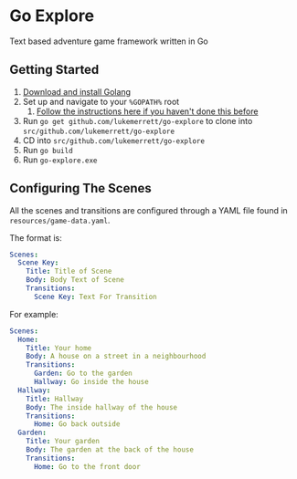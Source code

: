 # Go Explore

Text based adventure game framework written in Go

## Getting Started

1. [Download and install Golang](https://golang.org/doc/install)
2. Set up and navigate to your `%GOPATH%` root
    1. [Follow the instructions here if you haven't done this before](https://golang.org/doc/install)
3. Run `go get github.com/lukemerrett/go-explore` to clone into `src/github.com/lukemerrett/go-explore`
4. CD into `src/github.com/lukemerrett/go-explore`
5. Run `go build`
6. Run `go-explore.exe`

## Configuring The Scenes

All the scenes and transitions are configured through a YAML file found in `resources/game-data.yaml`.

The format is:

```yaml
Scenes:
  Scene Key:
    Title: Title of Scene
    Body: Body Text of Scene
    Transitions:
      Scene Key: Text For Transition
```

For example:

```yaml
Scenes:
  Home:
    Title: Your home
    Body: A house on a street in a neighbourhood
    Transitions:
      Garden: Go to the garden
      Hallway: Go inside the house
  Hallway:
    Title: Hallway
    Body: The inside hallway of the house
    Transitions:
      Home: Go back outside
  Garden:
    Title: Your garden
    Body: The garden at the back of the house
    Transitions:
      Home: Go to the front door
```